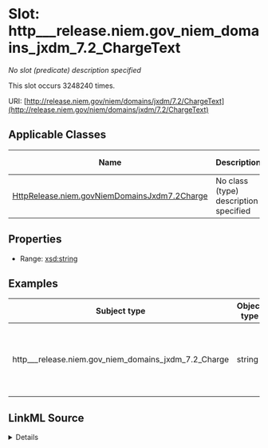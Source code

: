 

# Slot: http___release.niem.gov_niem_domains_jxdm_7.2_ChargeText


_No slot (predicate) description specified_






This slot occurs 3248240 times.


URI: [http://release.niem.gov/niem/domains/jxdm/7.2/ChargeText](http://release.niem.gov/niem/domains/jxdm/7.2/ChargeText)



<!-- no inheritance hierarchy -->





## Applicable Classes

| Name | Description | Modifies Slot |
| --- | --- | --- |
| [HttpRelease.niem.govNiemDomainsJxdm7.2Charge](../classes/HttpRelease.niem.govNiemDomainsJxdm7.2Charge.md) | No class (type) description specified |  yes  |







## Properties

* Range: [xsd:string](http://www.w3.org/2001/XMLSchema#string)






## Examples

| Subject type | Object type | Example subject | Example object | Occurrences |
| --- | --- | --- | --- | --- |
| http___release.niem.gov_niem_domains_jxdm_7.2_Charge | string | scales:Charge/akd;;1:16-cr-00001_c0-1-3 | 26:7203 WILLFUL FAILURE TO FILE INCOME TAX RETURNS | 3248240 |




## LinkML Source

<details>

```yaml
name: http___release.niem.gov_niem_domains_jxdm_7.2_ChargeText
annotations:
  count:
    tag: count
    value: 3248240
description: No slot (predicate) description specified
examples:
- object:
    example_object: 26:7203 WILLFUL FAILURE TO FILE INCOME TAX RETURNS
    example_object_type: string
    example_predicate: http://release.niem.gov/niem/domains/jxdm/7.2/ChargeText
    example_subject: scales:Charge/akd;;1:16-cr-00001_c0-1-3
    example_subject_type: http___release.niem.gov_niem_domains_jxdm_7.2_Charge
from_schema: scales-kg
rank: 1000
slot_uri: http://release.niem.gov/niem/domains/jxdm/7.2/ChargeText
alias: http___release.niem.gov_niem_domains_jxdm_7.2_ChargeText
domain_of:
- http___release.niem.gov_niem_domains_jxdm_7.2_Charge
range: string

```
</details>